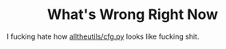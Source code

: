 
<h1 align="center" style="font-weight: bold">
    What's Wrong Right Now
</h1>

<!-- I think there's nothing wrong right now! -->

I fucking hate how [alltheutils/cfg.py](../alltheutils/cfg.py) looks like fucking shit.
